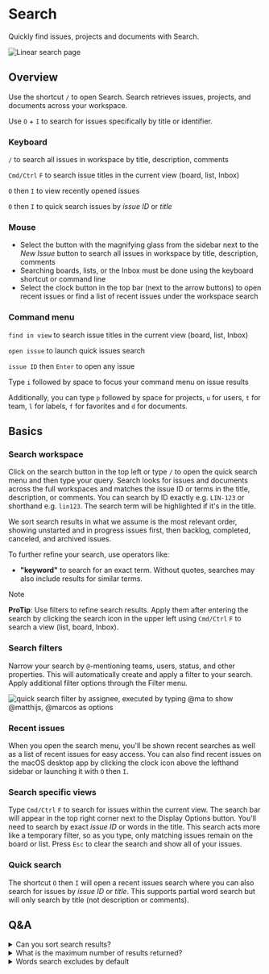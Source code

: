 # Search

Quickly find issues, projects and documents with Search.

![Linear search page](https://webassets.linear.app/images/ornj730p/production/32041294ce958a3a95fa3e6ea37eb861a365dfca-1754x739.png?q=95&auto=format&dpr=2)

## Overview

Use the shortcut `/` to open Search. Search retrieves issues, projects, and documents across your workspace.

Use `O` + `I` to search for issues specifically by title or identifier.

### Keyboard

`/` to search all issues in workspace by title, description, comments

`Cmd/Ctrl` `F` to search issue titles in the current view (board, list, Inbox)

`O` then `I` to view recently opened issues 

`O` then `I` to quick search issues by _issue ID_ or _title_

### Mouse

* Select the button with the magnifying glass from the sidebar next to the _New Issue_ button to search all issues in workspace by title, description, comments
* Searching boards, lists, or the Inbox must be done using the keyboard shortcut or command line
* Select the clock button in the top bar (next to the arrow buttons) to open recent issues or find a list of recent issues under the workspace search

### Command menu

`find in view` to search issue titles in the current view (board, list, Inbox)

`open issue` to launch quick issues search

`issue ID` then `Enter` to open any issue  
  
Type ``i`` followed by space to focus your command menu on issue results

Additionally, you can type ``p`` followed by space for projects, ``u`` for users, ``t`` for team, ``l`` for labels, ``f`` for favorites and ``d`` for documents.

## Basics

### Search workspace

Click on the search button in the top left or type ``/`` to open the quick search menu and then type your query. Search looks for issues and documents across the full workspaces and matches the issue ID or terms in the title, description, or comments. You can search by ID exactly e.g. `LIN-123` or shorthand e.g. `lin123`. The search term will be highlighted if it's in the title.

We sort search results in what we assume is the most relevant order, showing unstarted and in progress issues first, then backlog, completed, canceled, and archived issues.

To further refine your search, use operators like:

* **"keyword"** to search for an exact term. Without quotes, searches may also include results for similar terms.

> [!NOTE]
> **ProTip**: Use filters to refine search results. Apply them after entering the search by clicking the search icon in the upper left using `Cmd/Ctrl` `F` to search a view (list, board, Inbox).

### Search filters

Narrow your search by `@`-mentioning teams, users, status, and other properties. This will automatically create and apply a filter to your search. Apply additional filter options through the Filter menu.

![quick search filter by assignee, executed by typing @ma to show @matthijs, @marcos as options](https://webassets.linear.app/images/ornj730p/production/3079a62c088cf8b137d4d02c19a50f63780f26da-2108x1030.png?q=95&auto=format&dpr=2)

### Recent issues

When you open the search menu, you'll be shown recent searches as well as a list of recent issues for easy access. You can also find recent issues on the macOS desktop app by clicking the clock icon above the lefthand sidebar or launching it with `O` then `I`.

### Search specific views

Type `Cmd/Ctrl` `F` to search for issues within the current view. The search bar will appear in the top right corner next to the Display Options button. You'll need to search by exact _issue ID_ or words in the title. This search acts more like a temporary filter, so as you type, only matching issues remain on the board or list. Press `Esc` to clear the search and show all of your issues.

### Quick search

The shortcut `O` then `I` will open a recent issues search where you can also search for issues by _issue ID_ or _title_. This supports partial word search but will only search by title (not description or comments).

## Q&A

<details>
<summary>Can you sort search results?</summary>
Yes, you can adjust the display settings of your search results to order these by relevance, last updated or last created.

![Sorting options for search results](https://webassets.linear.app/images/ornj730p/production/d683e41695f87d56eb9b9705d69fbb799d217bc4-790x546.png?q=95&auto=format&dpr=2)
</details>

<details>
<summary>What is the maximum number of results returned?</summary>
We return 500 results maximum at this time.
</details>

<details>
<summary>Words search excludes by default</summary>
When not searched within quotations, search removes the following English stop words:

`a`, `an`, `and`, `are`, `as`, `at`, `be`, `but`, `by`, `for`, `if`, `in`, `into`, `is`, `it`, `no`, `not`, `of`, `on`, `or`, `such`, `that`, `the`, `their`, `then`, `there`, `these`, `they`, `this`, `to`, `was`, `will`, `with`

###
</details>